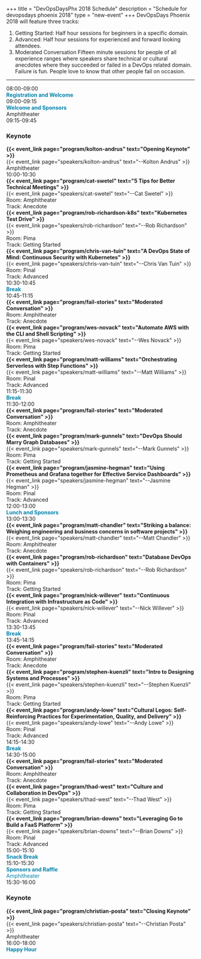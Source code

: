 +++
title = "DevOpsDaysPhx 2018 Schedule"
description = "Schedule for devopsdays phoenix 2018"
type = "new-event"
+++
DevOpsDays Phoenix 2018 will feature three tracks:

<ol>
  <li>Getting Started: Half hour sessions for beginners in a specific domain.</li>
  <li>Advanced: Half hour sessions for experienced and forward looking attendees.</li>
  <li>Moderated Conversation Fifteen minute sessions for people of all experience ranges where speakers share technical or cultural anecdotes where they succeeded or failed in a DevOps related domain. Failure is fun. People love to know that other people fail on occasion.</li>
</ol>

<hr/>

<div class = "row">
  <div class = "col-md-12">
    <!-- this div is repeated for each timeslot -->
    <div class = "row">
      <div class = "col-md-3">
        <time>08:00-09:00</time>
      </div>
      <div class = "col-md-9 box" style="color: #0082AB">
        <strong>Registration and Welcome</strong>
      </div>
    </div> <!-- end timeslot div -->
         <!-- this div is repeated for each timeslot -->
    <div class = "row">
      <div class = "col-md-3">
        <time>09:00-09:15</time>
      </div>
      <div class = "col-md-9 box">
        <span style="color: #0082AB"><strong>Welcome and Sponsors</strong></span><br />Amphitheater
      </div>
    </div> <!-- end timeslot div -->
    <!-- this div is repeated for each timeslot -->
    <div class = "row">
      <div class = "col-md-3">
        <time>09:15-09:45</time>
      </div>
      <div class = "col-md-9 box">
        <h3>Keynote</h3><strong>{{< event_link page="program/kolton-andrus" text="Opening Keynote" >}}</strong><br />{{< event_link page="speakers/kolton-andrus" text="--Kolton Andrus" >}}<br />Amphitheater
      </div>
    </div> <!-- end timeslot div -->
    <!-- this div is repeated for each timeslot -->
    <div class = "row">
      <div class = "col-md-3">
        <time>10:00-10:30</time>
      </div>
      <div class = "col-md-3 box">
        <strong>{{< event_link page="program/cat-swetel" text="5 Tips for Better Technical Meetings" >}}</strong><br />{{< event_link page="speakers/cat-swetel" text="--Cat Swetel" >}}
        <br />Room: Amphitheater<br />Track: Anecdote
      </div>
      <div class = "col-md-3 box">
        <strong>{{< event_link page="program/rob-richardson-k8s" text="Kubernetes Test Drive" >}}</strong><br />{{< event_link page="speakers/rob-richardson" text="--Rob Richardson" >}}<br />Room: Pima<br />Track: Getting Started
      </div>
      <div class = "col-md-3 box">
        <strong>{{< event_link page="program/chris-van-tuin" text="A DevOps State of Mind: Continuous Security with Kubernetes" >}}</strong><br />{{< event_link page="speakers/chris-van-tuin" text="--Chris Van Tuin" >}}<br />Room: Pinal<br />Track: Advanced
      </div>
    </div> <!-- end timeslot div -->
         <!-- this div is repeated for each timeslot -->
    <div class = "row">
      <div class = "col-md-3">
        <time>10:30-10:45</time>
      </div>
      <div class = "col-md-9 box" style="color: #0082AB">
        <strong>Break</strong>
      </div>
    </div> <!-- end timeslot div -->
     <!-- this div is repeated for each timeslot -->
    <div class = "row">
      <div class = "col-md-3">
        <time>10:45-11:15</time>
      </div>
      <div class = "col-md-3 box">
              <strong>{{< event_link page="program/fail-stories" text="Moderated Conversation" >}}</strong><br />Room: Amphitheater<br />Track: Anecdote
      </div>
      <div class = "col-md-3 box">
        <strong>{{< event_link page="program/wes-novack" text="Automate AWS with the CLI and Shell Scripting" >}}</strong><br />{{< event_link page="speakers/wes-novack" text="--Wes Novack" >}}<br />Room: Pima<br />Track: Getting Started
      </div>
      <div class = "col-md-3 box">
        <strong>{{< event_link page="program/matt-williams" text="Orchestrating Serverless with Step Functions" >}}</strong><br />{{< event_link page="speakers/matt-williams" text="--Matt Williams" >}}<br />Room: Pinal<br />Track: Advanced
      </div>
    </div> <!-- end timeslot div -->
         <!-- this div is repeated for each timeslot -->
    <div class = "row">
      <div class = "col-md-3">
        <time>11:15-11:30</time>
      </div>
      <div class = "col-md-9 box" style="color: #0082AB">
        <strong>Break</strong>
      </div>
    </div> <!-- end timeslot div -->
     <!-- this div is repeated for each timeslot -->
    <div class = "row">
      <div class = "col-md-3">
        <time>11:30-12:00</time>
      </div>
      <div class = "col-md-3 box">
        <strong>{{< event_link page="program/fail-stories" text="Moderated Conversation" >}}</strong><br />Room: Amphitheater<br />Track: Anecdote
      </div>
      <div class = "col-md-3 box">
        <strong>{{< event_link page="program/mark-gunnels" text="DevOps Should Marry Graph Databases" >}}</strong><br />{{< event_link page="speakers/mark-gunnels" text="--Mark Gunnels" >}}<br />Room: Pima<br />Track: Getting Started
      </div>
      <div class = "col-md-3 box">
        <strong>{{< event_link page="program/jasmine-hegman" text="Using Prometheus and Grafana together for Effective Service Dashboards" >}}</strong><br />{{< event_link page="speakers/jasmine-hegman" text="--Jasmine Hegman" >}}<br />Room: Pinal<br />Track: Advanced
      </div>
    </div> <!-- end timeslot div -->
         <!-- this div is repeated for each timeslot -->
    <div class = "row">
      <div class = "col-md-3">
        <time>12:00-13:00</time>
      </div>
      <div class = "col-md-9 box" style="color: #0082AB">
        <strong>Lunch and Sponsors</strong>
      </div>
    </div> <!-- end timeslot div -->
     <!-- this div is repeated for each timeslot -->
    <div class = "row">
      <div class = "col-md-3">
        <time>13:00-13:30</time>
      </div>
      <div class = "col-md-3 box">
            <strong>{{< event_link page="program/matt-chandler" text="Striking a balance: Weighing engineering and business concerns in software projects" >}}</strong><br />{{< event_link page="speakers/matt-chandler" text="--Matt Chandler" >}}<br />Room: Amphitheater<br />Track: Anecdote
      </div>
      <div class = "col-md-3 box">
        <strong>{{< event_link page="program/rob-richardson" text="Database DevOps with Containers" >}}</strong><br />{{< event_link page="speakers/rob-richardson" text="--Rob Richardson" >}}<br />Room: Pima<br />Track: Getting Started
      </div>
      <div class = "col-md-3 box">
        <strong>{{< event_link page="program/nick-willever" text="Continuous Integration with Infrastructure as Code" >}}</strong><br />{{< event_link page="speakers/nick-willever" text="--Nick Willever" >}}<br />Room: Pinal<br />Track: Advanced
      </div>
    </div> <!-- end timeslot div -->
         <!-- this div is repeated for each timeslot -->
    <div class = "row">
      <div class = "col-md-3">
        <time>13:30-13:45</time>
      </div>
      <div class = "col-md-9 box" style="color: #0082AB">
        <strong>Break</strong>
      </div>
    </div> <!-- end timeslot div -->
    <!-- this div is repeated for each timeslot -->
    <div class = "row">
      <div class = "col-md-3">
        <time>13:45-14:15</time>
      </div>
      <div class = "col-md-3 box">
				<strong>{{< event_link page="program/fail-stories" text="Moderated Conversation" >}}</strong><br />Room: Amphitheater<br />Track: Anecdote
			</div>
      <div class = "col-md-3 box">
        <strong>{{< event_link page="program/stephen-kuenzli" text="Intro to Designing Systems and Processes" >}}</strong><br />{{< event_link page="speakers/stephen-kuenzli" text="--Stephen Kuenzli" >}}<br />Room: Pima<br />Track: Getting Started
      </div>
      <div class = "col-md-3 box">
      <strong>{{< event_link page="program/andy-lowe" text="Cultural Legos: Self-Reinforcing Practices for Experimentation, Quality, and Delivery" >}}</strong><br />{{< event_link page="speakers/andy-lowe" text="--Andy Lowe" >}}<br />Room: Pinal<br />Track: Advanced
      </div>
    </div> <!-- end timeslot div -->
         <!-- this div is repeated for each timeslot -->
    <div class = "row">
      <div class = "col-md-3">
        <time>14:15-14:30</time>
      </div>
      <div class = "col-md-9 box" style="color: #0082AB">
        <strong>Break</strong>
      </div>
    </div> <!-- end timeslot div -->
    <!-- this div is repeated for each timeslot -->
    <div class = "row">
      <div class = "col-md-3">
        <time>14:30-15:00</time>
      </div>
      <div class = "col-md-3 box">
				<strong>{{< event_link page="program/fail-stories" text="Moderated Conversation" >}}</strong><br />Room: Amphitheater<br />Track: Anecdote
			</div>
        <div class = "col-md-3 box">
        <strong>{{< event_link page="program/thad-west" text="Culture and Collaboration in DevOps" >}}</strong><br />{{< event_link page="speakers/thad-west" text="--Thad West" >}}<br />Room: Pima<br />Track: Getting Started
      </div>
      <div class = "col-md-3 box">
      <strong>{{< event_link page="program/brian-downs" text="Leveraging Go to Build a FaaS Platform" >}}</strong><br />{{< event_link page="speakers/brian-downs" text="--Brian Downs" >}}<br />Room: Pinal<br />Track: Advanced
      </div>
    </div> <!-- end timeslot div -->
         <!-- this div is repeated for each timeslot -->
    <div class = "row">
      <div class = "col-md-3">
        <time>15:00-15:10</time>
      </div>
      <div class = "col-md-9 box" style="color: #0082AB">
        <strong>Snack Break</strong><br />
      </div>
    </div> <!-- end timeslot div -->
    <div class = "row">
      <div class = "col-md-3">
        <time>15:10-15:30</time>
      </div>
      <div class = "col-md-9 box" style="color: #0082AB">
        <strong>Sponsors and Raffle</strong><br />Amphitheater
      </div>
    </div> <!-- end timeslot div -->
         <!-- this div is repeated for each timeslot -->
    <div class = "row">
      <div class = "col-md-3">
        <time>15:30-16:00</time>
      </div>
      <div class = "col-md-9 box">
        <h3>Keynote</h3><strong>{{< event_link page="program/christian-posta" text="Closing Keynote" >}}</strong><br />{{< event_link page="speakers/christian-posta" text="--Christian Posta" >}}<br />Amphitheater
      </div>
    </div> <!-- end timeslot div -->
    <!-- this div is repeated for each timeslot -->
    <div class = "row">
      <div class = "col-md-3">
        <time>16:00-18:00</time>
      </div>
      <div class = "col-md-9 box" style="color: #0082AB">
        <strong>Happy Hour</strong>
      </div>
    </div> <!-- end timeslot div -->
  </div><!-- end day 1 -->
</div>
